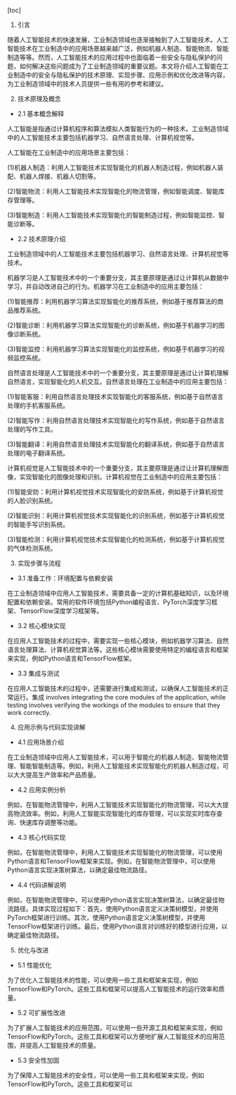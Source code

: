
[toc]                    
                
                
1. 引言

随着人工智能技术的快速发展，工业制造领域也逐渐接触到了人工智能技术。人工智能技术在工业制造中的应用场景越来越广泛，例如机器人制造、智能物流、智能制造等等。然而，人工智能技术的应用过程中也面临着一些安全与隐私保护的问题，如何解决这些问题成为了工业制造领域的重要议题。本文将介绍人工智能在工业制造中的安全与隐私保护的技术原理、实现步骤、应用示例和优化改进等内容，为工业制造领域中的技术人员提供一些有用的参考和建议。

2. 技术原理及概念

- 2.1 基本概念解释

人工智能是指通过计算机程序和算法模拟人类智能行为的一种技术。工业制造领域中的人工智能技术主要包括机器学习、自然语言处理、计算机视觉等。

人工智能在工业制造中的应用场景主要包括：

(1)机器人制造：利用人工智能技术实现智能化的机器人制造过程，例如机器人装配、机器人焊接、机器人切割等。

(2)智能物流：利用人工智能技术实现智能化的物流管理，例如智能调度、智能库存管理等。

(3)智能制造：利用人工智能技术实现智能化的智能制造过程，例如智能监控、智能诊断等。

- 2.2 技术原理介绍

工业制造领域中的人工智能技术主要包括机器学习、自然语言处理、计算机视觉等技术。

机器学习是人工智能技术中的一个重要分支，其主要原理是通过让计算机从数据中学习，并自动改进自己的行为。机器学习在工业制造中的应用主要包括：

(1)智能推荐：利用机器学习算法实现智能化的推荐系统，例如基于推荐算法的商品推荐系统。

(2)智能诊断：利用机器学习算法实现智能化的诊断系统，例如基于机器学习的图像诊断系统。

(3)智能监控：利用机器学习算法实现智能化的监控系统，例如基于机器学习的视频监控系统。

自然语言处理是人工智能技术中的一个重要分支，其主要原理是通过让计算机理解自然语言，实现智能化的人机交互。自然语言处理在工业制造中的应用主要包括：

(1)智能客服：利用自然语言处理技术实现智能化的客服系统，例如基于自然语言处理的手机客服系统。

(2)智能写作：利用自然语言处理技术实现智能化的写作系统，例如基于自然语言处理的写作工具。

(3)智能翻译：利用自然语言处理技术实现智能化的翻译系统，例如基于自然语言处理的电子翻译系统。

计算机视觉是人工智能技术中的一个重要分支，其主要原理是通过让计算机理解图像，实现智能化的图像处理和识别。计算机视觉在工业制造中的应用主要包括：

(1)智能安防：利用计算机视觉技术实现智能化的安防系统，例如基于计算机视觉的人脸识别系统。

(2)智能识别：利用计算机视觉技术实现智能化的识别系统，例如基于计算机视觉的智能手写识别系统。

(3)智能检测：利用计算机视觉技术实现智能化的检测系统，例如基于计算机视觉的气体检测系统。

3. 实现步骤与流程

- 3.1 准备工作：环境配置与依赖安装

在工业制造领域中应用人工智能技术，需要具备一定的计算机基础知识，以及环境配置和依赖安装。常用的软件环境包括Python编程语言、PyTorch深度学习框架、TensorFlow深度学习框架等。

- 3.2 核心模块实现

在应用人工智能技术的过程中，需要实现一些核心模块，例如机器学习算法、自然语言处理算法、计算机视觉算法等。这些核心模块需要使用特定的编程语言和框架来实现，例如Python语言和TensorFlow框架。

- 3.3 集成与测试

在应用人工智能技术的过程中，还需要进行集成和测试，以确保人工智能技术的正常运行。集成 involves integrating the core modules of the application, while testing involves verifying the workings of the modules to ensure that they work correctly.

4. 应用示例与代码实现讲解

- 4.1 应用场景介绍

在工业制造领域中应用人工智能技术，可以用于智能化的机器人制造、智能物流管理、智能智能制造等。例如，利用人工智能技术实现智能化的机器人制造过程，可以大大提高生产效率和产品质量。

- 4.2 应用实例分析

例如，在智能物流管理中，利用人工智能技术实现智能化的物流管理，可以大大提高物流效率。例如，利用人工智能实现智能化的库存管理，可以实现实时库存查询、快速库存调整等功能。

- 4.3 核心代码实现

例如，在智能物流管理中，利用人工智能技术实现智能化的物流管理，可以使用Python语言和TensorFlow框架来实现。例如，在智能物流管理中，可以使用Python语言实现决策树算法，以确定最佳物流路径。

- 4.4 代码讲解说明

例如，在智能物流管理中，可以使用Python语言实现决策树算法，以确定最佳物流路径。具体实现过程如下：首先，使用Python语言定义决策树模型，并使用PyTorch框架进行训练。其次，使用Python语言定义决策树模型，并使用TensorFlow框架进行训练。最后，使用Python语言对训练好的模型进行应用，以确定最佳物流路径。

5. 优化与改进

- 5.1 性能优化

为了优化人工智能技术的性能，可以使用一些工具和框架来实现，例如TensorFlow和PyTorch。这些工具和框架可以提高人工智能技术的运行效率和质量。

- 5.2 可扩展性改进

为了扩展人工智能技术的应用范围，可以使用一些开源工具和框架来实现，例如TensorFlow和PyTorch。这些工具和框架可以方便地扩展人工智能技术的应用范围，并提高人工智能技术的质量。

- 5.3 安全性加固

为了保障人工智能技术的安全性，可以使用一些工具和框架来实现，例如TensorFlow和PyTorch。这些工具和框架可以

